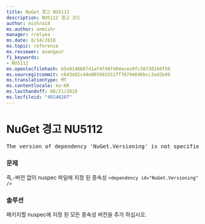 ```yaml
---
title: NuGet 경고 NU5112
description: NU5112 경고 코드
author: mishra14
ms.author: anmishr
manager: rrelyea
ms.date: 8/14/2018
ms.topic: reference
ms.reviewer: anangaur
f1_keywords:
- NU5112
ms.openlocfilehash: b5e014666741af4f48fd04ecec0fc38738166f50
ms.sourcegitcommit: c643dd2c44e085601551ff7079d696bcc3ad2b49
ms.translationtype: MT
ms.contentlocale: ko-KR
ms.lasthandoff: 08/21/2018
ms.locfileid: "40248207"
---
```

# <a name="nuget-warning-nu5112"></a>NuGet 경고 NU5112
<pre>The version of dependency 'NuGet.Versioning' is not specified. Specify the version of dependency and rebuild your package.</pre>

### <a name="issue"></a>문제

즉,-버전 없이 nuspec 파일에 지정 된 종속성 `<dependency id="NuGet.Versioning" />`


### <a name="solution"></a>솔루션

패키지할 nuspec에 지정 된 모든 종속성 버전을 추가 하십시오.

